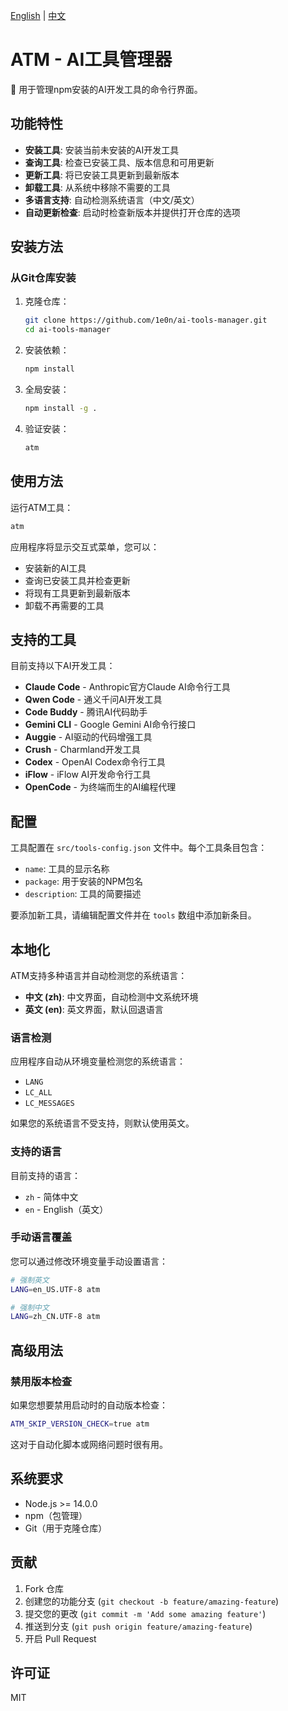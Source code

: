 [English](README.md) | [中文](README_zh.md)

# ATM - AI工具管理器

🔧 用于管理npm安装的AI开发工具的命令行界面。

## 功能特性

- **安装工具**: 安装当前未安装的AI开发工具
- **查询工具**: 检查已安装工具、版本信息和可用更新
- **更新工具**: 将已安装工具更新到最新版本
- **卸载工具**: 从系统中移除不需要的工具
- **多语言支持**: 自动检测系统语言（中文/英文）
- **自动更新检查**: 启动时检查新版本并提供打开仓库的选项

## 安装方法

### 从Git仓库安装

1. 克隆仓库：
   ```bash
   git clone https://github.com/1e0n/ai-tools-manager.git
   cd ai-tools-manager
   ```

2. 安装依赖：
   ```bash
   npm install
   ```

3. 全局安装：
   ```bash
   npm install -g .
   ```

4. 验证安装：
   ```bash
   atm
   ```

## 使用方法

运行ATM工具：
```bash
atm
```

应用程序将显示交互式菜单，您可以：
- 安装新的AI工具
- 查询已安装工具并检查更新
- 将现有工具更新到最新版本
- 卸载不再需要的工具

## 支持的工具

目前支持以下AI开发工具：

- **Claude Code** - Anthropic官方Claude AI命令行工具
- **Qwen Code** - 通义千问AI开发工具
- **Code Buddy** - 腾讯AI代码助手
- **Gemini CLI** - Google Gemini AI命令行接口
- **Auggie** - AI驱动的代码增强工具
- **Crush** - Charmland开发工具
- **Codex** - OpenAI Codex命令行工具
- **iFlow** - iFlow AI开发命令行工具
- **OpenCode** - 为终端而生的AI编程代理

## 配置

工具配置在 `src/tools-config.json` 文件中。每个工具条目包含：

- `name`: 工具的显示名称
- `package`: 用于安装的NPM包名
- `description`: 工具的简要描述

要添加新工具，请编辑配置文件并在 `tools` 数组中添加新条目。

## 本地化

ATM支持多种语言并自动检测您的系统语言：

- **中文 (zh)**: 中文界面，自动检测中文系统环境
- **英文 (en)**: 英文界面，默认回退语言

### 语言检测

应用程序自动从环境变量检测您的系统语言：
- `LANG`
- `LC_ALL`
- `LC_MESSAGES`

如果您的系统语言不受支持，则默认使用英文。

### 支持的语言

目前支持的语言：
- `zh` - 简体中文
- `en` - English（英文）

### 手动语言覆盖

您可以通过修改环境变量手动设置语言：

```bash
# 强制英文
LANG=en_US.UTF-8 atm

# 强制中文
LANG=zh_CN.UTF-8 atm
```

## 高级用法

### 禁用版本检查

如果您想要禁用启动时的自动版本检查：

```bash
ATM_SKIP_VERSION_CHECK=true atm
```

这对于自动化脚本或网络问题时很有用。

## 系统要求

- Node.js >= 14.0.0
- npm（包管理）
- Git（用于克隆仓库）

## 贡献

1. Fork 仓库
2. 创建您的功能分支 (`git checkout -b feature/amazing-feature`)
3. 提交您的更改 (`git commit -m 'Add some amazing feature'`)
4. 推送到分支 (`git push origin feature/amazing-feature`)
5. 开启 Pull Request

## 许可证

MIT